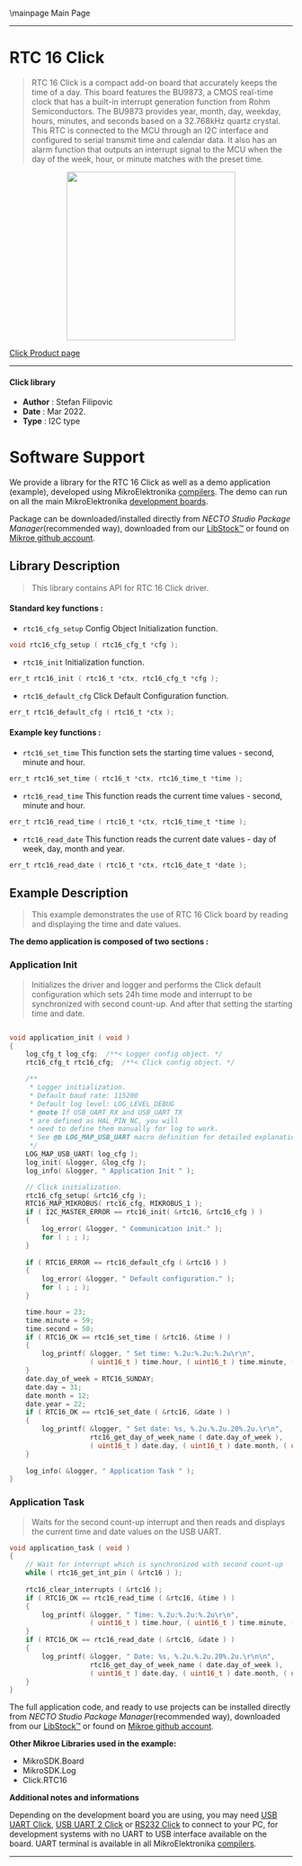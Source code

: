 \mainpage Main Page

---
# RTC 16 Click

> RTC 16 Click is a compact add-on board that accurately keeps the time of a day. This board features the BU9873, a CMOS real-time clock that has a built-in interrupt generation function from Rohm Semiconductors. The BU9873 provides year, month, day, weekday, hours, minutes, and seconds based on a 32.768kHz quartz crystal. This RTC is connected to the MCU through an I2C interface and configured to serial transmit time and calendar data. It also has an alarm function that outputs an interrupt signal to the MCU when the day of the week, hour, or minute matches with the preset time.

<p align="center">
  <img src="https://download.mikroe.com/images/click_for_ide/rtc16_click.png" height=300px>
</p>

[Click Product page](https://www.mikroe.com/rtc-16-click)

---


#### Click library

- **Author**        : Stefan Filipovic
- **Date**          : Mar 2022.
- **Type**          : I2C type


# Software Support

We provide a library for the RTC 16 Click
as well as a demo application (example), developed using MikroElektronika
[compilers](https://www.mikroe.com/necto-studio).
The demo can run on all the main MikroElektronika [development boards](https://www.mikroe.com/development-boards).

Package can be downloaded/installed directly from *NECTO Studio Package Manager*(recommended way), downloaded from our [LibStock&trade;](https://libstock.mikroe.com) or found on [Mikroe github account](https://github.com/MikroElektronika/mikrosdk_click_v2/tree/master/clicks).

## Library Description

> This library contains API for RTC 16 Click driver.

#### Standard key functions :

- `rtc16_cfg_setup` Config Object Initialization function.
```c
void rtc16_cfg_setup ( rtc16_cfg_t *cfg );
```

- `rtc16_init` Initialization function.
```c
err_t rtc16_init ( rtc16_t *ctx, rtc16_cfg_t *cfg );
```

- `rtc16_default_cfg` Click Default Configuration function.
```c
err_t rtc16_default_cfg ( rtc16_t *ctx );
```

#### Example key functions :

- `rtc16_set_time` This function sets the starting time values - second, minute and hour.
```c
err_t rtc16_set_time ( rtc16_t *ctx, rtc16_time_t *time );
```

- `rtc16_read_time` This function reads the current time values - second, minute and hour.
```c
err_t rtc16_read_time ( rtc16_t *ctx, rtc16_time_t *time );
```

- `rtc16_read_date` This function reads the current date values - day of week, day, month and year.
```c
err_t rtc16_read_date ( rtc16_t *ctx, rtc16_date_t *date );
```

## Example Description

> This example demonstrates the use of RTC 16 Click board by reading and displaying the time and date values.

**The demo application is composed of two sections :**

### Application Init

> Initializes the driver and logger and performs the Click default configuration which sets 24h time mode and interrupt to be synchronized with second count-up.
And after that setting the starting time and date.

```c

void application_init ( void )
{
    log_cfg_t log_cfg;  /**< Logger config object. */
    rtc16_cfg_t rtc16_cfg;  /**< Click config object. */

    /** 
     * Logger initialization.
     * Default baud rate: 115200
     * Default log level: LOG_LEVEL_DEBUG
     * @note If USB_UART_RX and USB_UART_TX 
     * are defined as HAL_PIN_NC, you will 
     * need to define them manually for log to work. 
     * See @b LOG_MAP_USB_UART macro definition for detailed explanation.
     */
    LOG_MAP_USB_UART( log_cfg );
    log_init( &logger, &log_cfg );
    log_info( &logger, " Application Init " );

    // Click initialization.
    rtc16_cfg_setup( &rtc16_cfg );
    RTC16_MAP_MIKROBUS( rtc16_cfg, MIKROBUS_1 );
    if ( I2C_MASTER_ERROR == rtc16_init( &rtc16, &rtc16_cfg ) ) 
    {
        log_error( &logger, " Communication init." );
        for ( ; ; );
    }
    
    if ( RTC16_ERROR == rtc16_default_cfg ( &rtc16 ) )
    {
        log_error( &logger, " Default configuration." );
        for ( ; ; );
    }

    time.hour = 23;
    time.minute = 59;
    time.second = 50;
    if ( RTC16_OK == rtc16_set_time ( &rtc16, &time ) )
    {
        log_printf( &logger, " Set time: %.2u:%.2u:%.2u\r\n", 
                    ( uint16_t ) time.hour, ( uint16_t ) time.minute, ( uint16_t ) time.second );
    }
    date.day_of_week = RTC16_SUNDAY;
    date.day = 31;
    date.month = 12;
    date.year = 22;
    if ( RTC16_OK == rtc16_set_date ( &rtc16, &date ) )
    {
        log_printf( &logger, " Set date: %s, %.2u.%.2u.20%.2u.\r\n", 
                    rtc16_get_day_of_week_name ( date.day_of_week ),
                    ( uint16_t ) date.day, ( uint16_t ) date.month, ( uint16_t ) date.year );
    }
    
    log_info( &logger, " Application Task " );
}

```

### Application Task

> Waits for the second count-up interrupt and then reads and displays the current time and date values on the USB UART.

```c
void application_task ( void )
{
    // Wait for interrupt which is synchronized with second count-up
    while ( rtc16_get_int_pin ( &rtc16 ) );
    
    rtc16_clear_interrupts ( &rtc16 );
    if ( RTC16_OK == rtc16_read_time ( &rtc16, &time ) )
    {
        log_printf( &logger, " Time: %.2u:%.2u:%.2u\r\n", 
                    ( uint16_t ) time.hour, ( uint16_t ) time.minute, ( uint16_t ) time.second );
    }
    if ( RTC16_OK == rtc16_read_date ( &rtc16, &date ) )
    {
        log_printf( &logger, " Date: %s, %.2u.%.2u.20%.2u.\r\n\n", 
                    rtc16_get_day_of_week_name ( date.day_of_week ),
                    ( uint16_t ) date.day, ( uint16_t ) date.month, ( uint16_t ) date.year );
    }
}
```

The full application code, and ready to use projects can be installed directly from *NECTO Studio Package Manager*(recommended way), downloaded from our [LibStock&trade;](https://libstock.mikroe.com) or found on [Mikroe github account](https://github.com/MikroElektronika/mikrosdk_click_v2/tree/master/clicks).

**Other Mikroe Libraries used in the example:**

- MikroSDK.Board
- MikroSDK.Log
- Click.RTC16

**Additional notes and informations**

Depending on the development board you are using, you may need
[USB UART Click](https://www.mikroe.com/usb-uart-click),
[USB UART 2 Click](https://www.mikroe.com/usb-uart-2-click) or
[RS232 Click](https://www.mikroe.com/rs232-click) to connect to your PC, for
development systems with no UART to USB interface available on the board. UART
terminal is available in all MikroElektronika
[compilers](https://shop.mikroe.com/compilers).

---
